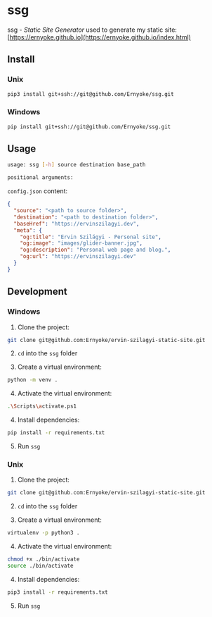 # ssg

ssg - *Static Site Generator* used to generate my static site: [https://ernyoke.github.io](https://ernyoke.github.io/index.html)

## Install

### Unix 

```bash
pip3 install git+ssh://git@github.com/Ernyoke/ssg.git
```

### Windows

```bash
pip install git+ssh://git@github.com/Ernyoke/ssg.git
```

## Usage

```bash
usage: ssg [-h] source destination base_path

positional arguments:
```

`config.json` content:

```json
{
  "source": "<path to source folder>",
  "destination": "<path to destination folder>",
  "baseHref": "https://ervinszilagyi.dev",
  "meta": {
    "og:title": "Ervin Szilágyi - Personal site",
    "og:image": "images/glider-banner.jpg",
    "og:description": "Personal web page and blog.",
    "og:url": "https://ervinszilagyi.dev"
  }
}
```

## Development

### Windows

1. Clone the project:
   
```bash
git clone git@github.com:Ernyoke/ervin-szilagyi-static-site.git
```

2. `cd` into the `ssg` folder
   
3. Create a virtual environment:

```bash
python -m venv .
```

4. Activate the virtual environment:

```bash
.\Scripts\activate.ps1
```

4. Install dependencies:

```bash
pip install -r requirements.txt
```

5. Run `ssg`

### Unix

1. Clone the project:
   
```bash
git clone git@github.com:Ernyoke/ervin-szilagyi-static-site.git
```

2. `cd` into the `ssg` folder
   
3. Create a virtual environment:

```bash
virtualenv -p python3 .
```

4. Activate the virtual environment:

```bash
chmod +x ./bin/activate
source ./bin/activate
```

4. Install dependencies:

```bash
pip3 install -r requirements.txt
```
5. Run `ssg`